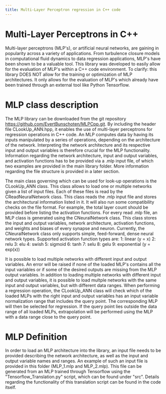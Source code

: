 ```yaml
---
title: Multi-Layer Perceptron regression in C++ code
---
```

# Multi-Layer Perceptrons in C++

Multi-layer perceptrons (MLP's), or artificial neural networks, are gaining in popularity across a variety of applications. From turbulence closure models in computational fluid dynamics to data regression applications, MLP's have been shown to be a valuable tool. This library was developed to easily allow for the evaluation of MLP's within a C++ code environment. To clarify: this library DOES NOT allow for the training or optimization of MLP architectures. It only allows for the evaluation of MLP's which already have been trained through an external tool like Python Tensorflow. 

# MLP class description
The MLP library can be downloaded from the git repository https://github.com/EvertBunschoten/MLPCpp.git. By including the header file CLookUp_ANN.hpp, it enables the use of multi-layer perceptrons for regression operations in C++ code. 
An MLP computes data by having its inputs manipulated by a series of operations, depending on the architecture of the network. Interpreting the network architecture and its respective input and output variables is therefore crucial for the MLP functionality. Information regarding the network architecture, input and output variables, and activation functions has to be provided via a .mlp input file, of which two examples are provided in the main library folder. More information regarding the file structure is provided in a later section. 

The main class governing  which can be used for look-up operations is the CLookUp_ANN class. This class allows to load one or multiple networks given a list of input files. Each of these files is read by the CReadNeuralNetwork class. This class reads the .mlp input file and stores the architectural information listed in it. It will also run some compatibility checks on the file format. For example, the total layer count should be provided before listing the activation functions. For every read .mlp file, an MLP class is generated using the CNeuralNetwork class. This class stores the input and output variables, network architecture, activation functions, and weights and biases of every synapse and neuron. Currently, the CNeuralNetwork class only supports simple, feed-forward, dense neural network types. Supported activation function types are:
1: linear (y = x)
2: relu
3: elu
4: swish
5: sigmoid
6: tanh
7: selu
8: gelu
9: exponential (y = exp(x))

It is possible to load multiple networks with different input and output variables. An error will be raised if none of the loaded MLP's contains all the input variables or if some of the desired outputs are missing from the MLP output variables.
In addition to loading multiple networks with different input and output variables, it is possible to load multple networks with the same input and output variables, but with different data ranges. When performing a regression operation, the CLookUp_ANN class will check which of the loaded MLPs with the right input and output variables has an input variable normalization range that includes the query point. The corresponding MLP will then be selected for regression. If the query point lies outside the data range of all loaded MLPs, extrapolation will be performed using the MLP with a data range close to the query point. 

# MLP Definition
In order to load an MLP architecture into the library, an input file needs to be provided describing the network architecture, as well as the input and output variable names and ranges. An example of such an input file is provided in this folder (MLP_1.mlp and MLP_2.mlp). This file can be generated from an MLP trained through Tensorflow using the "Tensorflow_Translation.py" script, which can be found under "src". Details regarding the functionality of this translation script can be found in the code itself.
